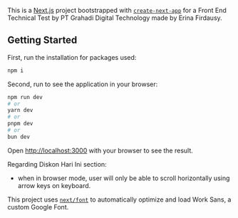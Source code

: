This is a [Next.js](https://nextjs.org/) project bootstrapped with [`create-next-app`](https://github.com/vercel/next.js/tree/canary/packages/create-next-app) for a Front End Technical Test by PT Grahadi Digital Technology made by Erina Firdausy.

## Getting Started

First, run the installation for packages used:

```bash
npm i
```

Second, run to see the application in your browser:
```bash
npm run dev
# or
yarn dev
# or
pnpm dev
# or
bun dev
```

Open [http://localhost:3000](http://localhost:3000) with your browser to see the result.

Regarding Diskon Hari Ini section:
- when in browser mode, user will only be able to scroll horizontally using arrow keys on keyboard.


This project uses [`next/font`](https://nextjs.org/docs/basic-features/font-optimization) to automatically optimize and load Work Sans, a custom Google Font.


